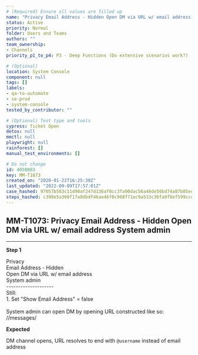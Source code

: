 ```yaml
---
# (Required) Ensure all values are filled up
name: "Privacy Email Address - Hidden Open DM via URL w/ email address System admin"
status: Active
priority: Normal
folder: Users and Teams
authors: ""
team_ownership:
- Channels
priority_p1_to_p4: P3 - Deep Functions (Do extensive scenarios work?)

# (Optional)
location: System Console
component: null
tags: []
labels:
- qa-to-automate
- se-prod
- system-console
tested_by_contributor: ""

# (Optional) Test type and tools
cypress: Ticket Open
detox: null
mmctl: null
playwright: null
rainforest: []
manual_test_environments: []

# Do not change
id: 4058083
key: MM-T1073
created_on: "2020-01-22T16:25:30Z"
last_updated: "2022-09-09T17:57:01Z"
case_hashed: 97057b563c11d90af247d136af0cc3fa90dac56a46de50bd74a07b05ed6aab3f153168fb0241d5535f2b242ede34c48a
steps_hashed: c398e5a300f17a8dbdf46ae46f0c988f71ec9a533c36fa9f8ef599ccce5a1f52cca0e59ca0c97c8a7e55427df3644b89
---
```


<!-- (Auto-generated) Based on frontmatter's "key" and "name" -->

## MM-T1073: Privacy Email Address - Hidden Open DM via URL w/ email address System admin

---

**Step 1**

Privacy\
Email Address - Hidden\
Open DM via URL w/ email address\
System admin\
\--------------------\
Still:\
1\. Set "Show Email Address" = false\
\
System admin can open DM by opening URL constructed like so:\
//messages/

**Expected**

DM channel opens, URL resolves to end with `@username` instead of email address
